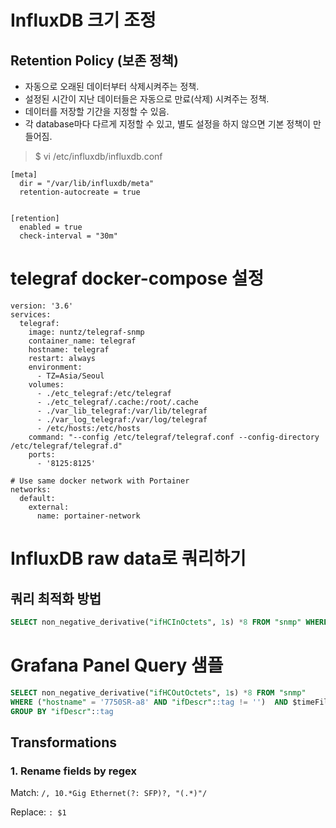 # InfluxDB 크기 조정

## Retention Policy (보존 정책)
- 자동으로 오래된 데이터부터 삭제시켜주는 정책.
- 설정된 시간이 지난 데이터들은 자동으로 만료(삭제) 시켜주는 정책.
- 데이터를 저장할 기간을 지정할 수 있음.
- 각 database마다 다르게 지정할 수 있고, 별도 설정을 하지 않으면 기본 정책이 만들어짐.

> $ vi /etc/influxdb/influxdb.conf
```
[meta]
  dir = "/var/lib/influxdb/meta"
  retention-autocreate = true


[retention]
  enabled = true
  check-interval = "30m"
```

# telegraf docker-compose 설정

```
version: '3.6'
services:
  telegraf:
    image: nuntz/telegraf-snmp
    container_name: telegraf
    hostname: telegraf
    restart: always
    environment:
      - TZ=Asia/Seoul
    volumes:
      - ./etc_telegraf:/etc/telegraf
      - ./etc_telegraf/.cache:/root/.cache
      - ./var_lib_telegraf:/var/lib/telegraf
      - ./var_log_telegraf:/var/log/telegraf
      - /etc/hosts:/etc/hosts
    command: "--config /etc/telegraf/telegraf.conf --config-directory /etc/telegraf/telegraf.d"
    ports:
      - '8125:8125'

# Use same docker network with Portainer
networks:
  default:
    external:
      name: portainer-network
```

# InfluxDB raw data로 쿼리하기

## 쿼리 최적화 방법
```sql
SELECT non_negative_derivative("ifHCInOctets", 1s) *8 FROM "snmp" WHERE ("hostname" = 'SKNet_PDC3F_MMR_7020SR_leaf_1' AND "ifName" = 'Ethernet26') AND $timeFilter GROUP BY "hostname", "ifName"
```

# Grafana Panel Query 샘플
```sql
SELECT non_negative_derivative("ifHCOutOctets", 1s) *8 FROM "snmp" 
WHERE ("hostname" = '7750SR-a8' AND "ifDescr"::tag != '')  AND $timeFilter 
GROUP BY "ifDescr"::tag
```
## Transformations

### 1. Rename fields by regex

Match: `/, 10.*Gig Ethernet(?: SFP)?, "(.*)"/`

Replace: `: $1`
